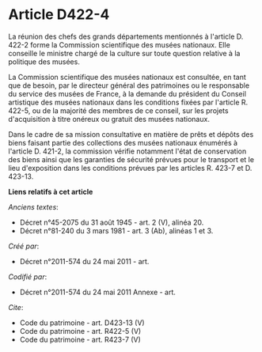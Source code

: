 # Article D422-4

La réunion des chefs des grands départements mentionnés à l'article D. 422-2 forme la Commission scientifique des musées
nationaux. Elle conseille le ministre chargé de la culture sur toute question relative à la politique des musées.

La Commission scientifique des musées nationaux est consultée, en tant que de besoin, par le directeur général des
patrimoines ou le responsable du service des musées de France, à la demande du président du Conseil artistique des musées
nationaux dans les conditions fixées par l'article R. 422-5, ou de la majorité des membres de ce conseil, sur les projets
d'acquisition à titre onéreux ou gratuit des musées nationaux.

Dans le cadre de sa mission consultative en matière de prêts et dépôts des biens faisant partie des collections des musées
nationaux énumérés à l'article D. 421-2, la commission vérifie notamment l'état de conservation des biens ainsi que les
garanties de sécurité prévues pour le transport et le lieu d'exposition dans les conditions prévues par les articles R. 423-7
et D. 423-13.

**Liens relatifs à cet article**

_Anciens textes_:

  - Décret n°45-2075 du 31 août 1945 - art. 2 (V), alinéa 20.
  - Décret n°81-240 du 3 mars 1981 - art. 3 (Ab), alinéas 1 et 3.

_Créé par_:

  - Décret n°2011-574 du 24 mai 2011  - art.

_Codifié par_:

  - Décret n°2011-574 du 24 mai 2011 Annexe - art.

_Cite_:

  - Code du patrimoine - art. D423-13 (V)
  - Code du patrimoine - art. R422-5 (V)
  - Code du patrimoine - art. R423-7 (V)
